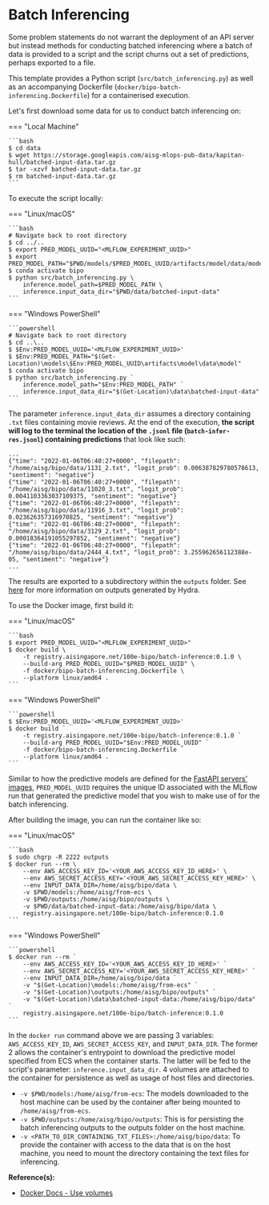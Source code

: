 # Batch Inferencing

Some problem statements do not warrant the deployment of an API server
but instead methods for conducting batched inferencing where a batch
of data is provided to a script and the script churns out
a set of predictions, perhaps exported to a file.

This template provides a Python script (`src/batch_inferencing.py`)
as well as an accompanying
Dockerfile
(`docker/bipo-batch-inferencing.Dockerfile`)
for a containerised execution.

Let's first download some data for us to conduct batch inferencing on:

=== "Local Machine"

    ```bash
    $ cd data
    $ wget https://storage.googleapis.com/aisg-mlops-pub-data/kapitan-hull/batched-input-data.tar.gz
    $ tar -xzvf batched-input-data.tar.gz
    $ rm batched-input-data.tar.gz
    ```

To execute the script locally:

=== "Linux/macOS"

    ```bash
    # Navigate back to root directory
    $ cd ../..
    $ export PRED_MODEL_UUID="<MLFLOW_EXPERIMENT_UUID>"
    $ export PRED_MODEL_PATH="$PWD/models/$PRED_MODEL_UUID/artifacts/model/data/model"
    $ conda activate bipo
    $ python src/batch_inferencing.py \
        inference.model_path=$PRED_MODEL_PATH \
        inference.input_data_dir="$PWD/data/batched-input-data"
    ```

=== "Windows PowerShell"

    ```powershell
    # Navigate back to root directory
    $ cd ..\..
    $ $Env:PRED_MODEL_UUID='<MLFLOW_EXPERIMENT_UUID>'
    $ $Env:PRED_MODEL_PATH="$(Get-Location)\models\$Env:PRED_MODEL_UUID\artifacts\model\data\model"
    $ conda activate bipo
    $ python src/batch_inferencing.py `
        inference.model_path="$Env:PRED_MODEL_PATH" `
        inference.input_data_dir="$(Get-Location)\data\batched-input-data"
    ```

The parameter `inference.input_data_dir` assumes a directory
containing `.txt` files containing movie reviews. At the end of the
execution, __the script will log to the terminal the location of the
`.jsonl` file (`batch-infer-res.jsonl`) containing predictions__ that
look like such:

```jsonl
...
{"time": "2022-01-06T06:40:27+0000", "filepath": "/home/aisg/bipo/data/1131_2.txt", "logit_prob": 0.006387829780578613, "sentiment": "negative"}
{"time": "2022-01-06T06:40:27+0000", "filepath": "/home/aisg/bipo/data/11020_3.txt", "logit_prob": 0.0041103363037109375, "sentiment": "negative"}
{"time": "2022-01-06T06:40:27+0000", "filepath": "/home/aisg/bipo/data/11916_3.txt", "logit_prob": 0.023626357316970825, "sentiment": "negative"}
{"time": "2022-01-06T06:40:27+0000", "filepath": "/home/aisg/bipo/data/3129_2.txt", "logit_prob": 0.00018364191055297852, "sentiment": "negative"}
{"time": "2022-01-06T06:40:27+0000", "filepath": "/home/aisg/bipo/data/2444_4.txt", "logit_prob": 3.255962656112388e-05, "sentiment": "negative"}
...
```

The results are exported to a subdirectory within the
`outputs` folder. See
[here](https://hydra.cc/docs/tutorials/basic/running_your_app/working_directory/)
for more information on outputs generated by Hydra.

To use the Docker image, first build it:

=== "Linux/macOS"

    ```bash
    $ export PRED_MODEL_UUID="<MLFLOW_EXPERIMENT_UUID>"
    $ docker build \
        -t registry.aisingapore.net/100e-bipo/batch-inference:0.1.0 \
        --build-arg PRED_MODEL_UUID="$PRED_MODEL_UUID" \
        -f docker/bipo-batch-inferencing.Dockerfile \
        --platform linux/amd64 .
    ```

=== "Windows PowerShell"

    ```powershell
    $ $Env:PRED_MODEL_UUID='<MLFLOW_EXPERIMENT_UUID>'
    $ docker build `
        -t registry.aisingapore.net/100e-bipo/batch-inference:0.1.0 `
        --build-arg PRED_MODEL_UUID="$Env:PRED_MODEL_UUID" `
        -f docker/bipo-batch-inferencing.Dockerfile `
        --platform linux/amd64 .
    ```

Similar to how the predictive models are defined for the
[FastAPI servers' images](./08-deployment.md#model-serving-fastapi),
`PRED_MODEL_UUID` requires the unique ID associated
with the MLflow run that generated the predictive model that you wish
to make use of for the batch inferencing.

After building the image, you can run the container like so:

=== "Linux/macOS"

    ```bash
    $ sudo chgrp -R 2222 outputs
    $ docker run --rm \
        --env AWS_ACCESS_KEY_ID='<YOUR_AWS_ACCESS_KEY_ID_HERE>' \
        --env AWS_SECRET_ACCESS_KEY='<YOUR_AWS_SECRET_ACCESS_KEY_HERE>' \
        --env INPUT_DATA_DIR=/home/aisg/bipo/data \
        -v $PWD/models:/home/aisg/from-ecs \
        -v $PWD/outputs:/home/aisg/bipo/outputs \
        -v $PWD/data/batched-input-data:/home/aisg/bipo/data \
        registry.aisingapore.net/100e-bipo/batch-inference:0.1.0
    ```

=== "Windows PowerShell"

    ```powershell
    $ docker run --rm `
        --env AWS_ACCESS_KEY_ID='<YOUR_AWS_ACCESS_KEY_ID_HERE>' `
        --env AWS_SECRET_ACCESS_KEY='<YOUR_AWS_SECRET_ACCESS_KEY_HERE>' `
        --env INPUT_DATA_DIR=/home/aisg/bipo/data `
        -v "$(Get-Location)\models:/home/aisg/from-ecs" `
        -v "$(Get-Location)\outputs:/home/aisg/bipo/outputs" `
        -v "$(Get-Location)\data\batched-input-data:/home/aisg/bipo/data" `
        registry.aisingapore.net/100e-bipo/batch-inference:0.1.0
    ```

In the `docker run` command above we are passing 3 variables:
`AWS_ACCESS_KEY_ID`, `AWS_SECRET_ACCESS_KEY`, and `INPUT_DATA_DIR`.
The former 2 allows the container's entrypoint to download the
predictive model specified from ECS when the container starts.
The latter
will be fed to the script's parameter: `inference.input_data_dir`.
4 volumes are attached to the container for persistence as well as
usage of host files and directories.

- `-v $PWD/models:/home/aisg/from-ecs`: The models downloaded to the
  host machine can be used by the container after being mounted to
  `/home/aisg/from-ecs`.
- `-v $PWD/outputs:/home/aisg/bipo/outputs`:
  This is for persisting the batch inferencing outputs to the outputs
  folder on the host machine.
- `-v <PATH_TO_DIR_CONTAINING_TXT_FILES>:/home/aisg/bipo/data`:
  To provide the container with access to the data that is on the host
  machine, you need to mount the directory containing the text
  files for inferencing.

__Reference(s):__

- [Docker Docs - Use volumes](https://docs.docker.com/storage/volumes/)
